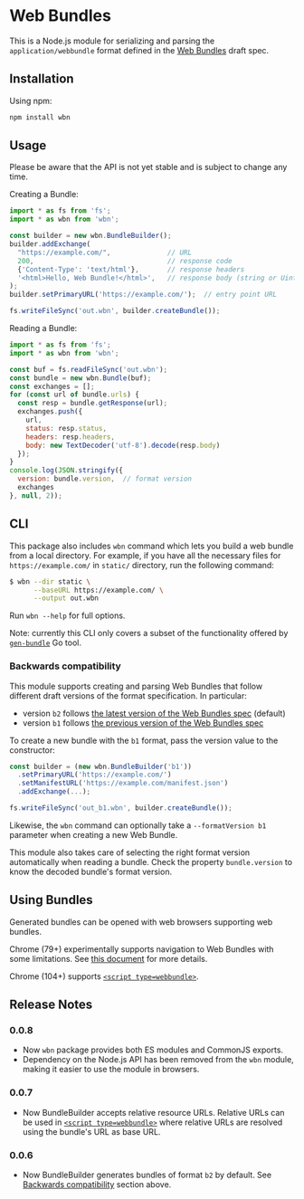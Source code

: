 # Web Bundles
This is a Node.js module for serializing and parsing the `application/webbundle`
format defined in the [Web
Bundles](https://wpack-wg.github.io/bundled-responses/draft-ietf-wpack-bundled-responses.html)
draft spec.

## Installation
Using npm:
```bash
npm install wbn
```

## Usage
Please be aware that the API is not yet stable and is subject to change any time.

Creating a Bundle:
```javascript
import * as fs from 'fs';
import * as wbn from 'wbn';

const builder = new wbn.BundleBuilder();
builder.addExchange(
  "https://example.com/",              // URL
  200,                                 // response code
  {'Content-Type': 'text/html'},       // response headers
  '<html>Hello, Web Bundle!</html>',   // response body (string or Uint8Array)
);  
builder.setPrimaryURL('https://example.com/');  // entry point URL

fs.writeFileSync('out.wbn', builder.createBundle());
```

Reading a Bundle:
```javascript
import * as fs from 'fs';
import * as wbn from 'wbn';

const buf = fs.readFileSync('out.wbn');
const bundle = new wbn.Bundle(buf);
const exchanges = [];
for (const url of bundle.urls) {
  const resp = bundle.getResponse(url);
  exchanges.push({
    url,
    status: resp.status,
    headers: resp.headers,
    body: new TextDecoder('utf-8').decode(resp.body)
  });
}
console.log(JSON.stringify({
  version: bundle.version,  // format version
  exchanges
}, null, 2));
```

## CLI
This package also includes `wbn` command which lets you build a web bundle from a local directory. For example, if you have all the necessary files for `https://example.com/` in `static/` directory, run the following command:
```sh
$ wbn --dir static \
      --baseURL https://example.com/ \
      --output out.wbn
```
Run `wbn --help` for full options.

Note: currently this CLI only covers a subset of the functionality offered by [`gen-bundle`](https://github.com/WICG/webpackage/tree/master/go/bundle#gen-bundle) Go tool.

### Backwards compatibility

This module supports creating and parsing Web Bundles that follow different draft versions of the format specification. In particular:

- version `b2` follows [the latest version of the Web Bundles spec](https://datatracker.ietf.org/doc/html/draft-yasskin-wpack-bundled-exchanges-04) (default)
- version `b1` follows [the previous version of the Web Bundles spec](https://datatracker.ietf.org/doc/html/draft-yasskin-wpack-bundled-exchanges-03)

To create a new bundle with the `b1` format, pass the version value to the constructor:

```javascript
const builder = (new wbn.BundleBuilder('b1'))
  .setPrimaryURL('https://example.com/')
  .setManifestURL('https://example.com/manifest.json')
  .addExchange(...);

fs.writeFileSync('out_b1.wbn', builder.createBundle());
```

Likewise, the `wbn` command can optionally take a `--formatVersion b1` parameter when creating a new Web Bundle.

This module also takes care of selecting the right format version automatically when reading a bundle. Check the property `bundle.version` to know the decoded bundle's format version.

## Using Bundles
Generated bundles can be opened with web browsers supporting web bundles.

Chrome (79+) experimentally supports navigation to Web Bundles with some limitations. See [this document](https://chromium.googlesource.com/chromium/src/+/refs/heads/master/content/browser/web_package/using_web_bundles.md) for more details.

Chrome (104+) supports [`<script type=webbundle>`](https://github.com/WICG/webpackage/blob/main/explainers/subresource-loading.md).

## Release Notes

### 0.0.8
- Now `wbn` package provides both ES modules and CommonJS exports.
- Dependency on the Node.js API has been removed from the `wbn` module, making
  it easier to use the module in browsers.

### 0.0.7
- Now BundleBuilder accepts relative resource URLs. Relative URLs can be used in [`<script type=webbundle>`](https://github.com/WICG/webpackage/blob/main/explainers/subresource-loading.md) where relative URLs are resolved using the bundle's URL as base URL.

### 0.0.6
- Now BundleBuilder generates bundles of format `b2` by default. See [Backwards compatibility](#backwards-compatibility) section above.
